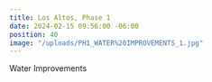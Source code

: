 ```yaml
---
title: Los Altos, Phase 1
date: 2024-02-15 09:56:00 -06:00
position: 40
image: "/uploads/PH1_WATER%20IMPROVEMENTS_1.jpg"
---
```


Water Improvements